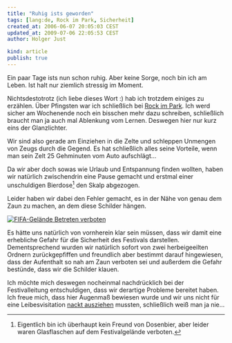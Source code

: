 ```yaml
---
title: "Ruhig ists geworden"
tags: [lang:de, Rock im Park, Sicherheit]
created_at: 2006-06-07 20:05:03 CEST
updated_at: 2009-07-06 22:05:53 CEST
author: Holger Just

kind: article
publish: true
---
```


Ein paar Tage ists nun schon ruhig. Aber keine Sorge, noch bin ich am Leben. Ist halt nur ziemlich stressig im Moment.

Nichtsdestotrotz (ich liebe dieses Wort :) hab ich trotzdem einiges zu erzählen. Über Pfingsten war ich schließlich bei [Rock im Park](http://www.rockimpark.de/). Ich werd sicher am Wochenende noch ein bisschen mehr dazu schreiben, schließlich braucht man ja auch mal Ablenkung vom Lernen. Deswegen hier nur kurz eins der Glanzlichter.

Wir sind also gerade am Einziehen in die Zelte und schleppen Unmengen von Zeugs durch die Gegend. Es hat schließlich alles seine Vorteile, wenn man sein Zelt 25 Gehminuten vom Auto aufschlägt...

Da wir aber doch sowas wie Urlaub und Entspannung finden wollten, haben wir natürlich zwischendrin eine Pause gemacht und erstmal einer unschuldigen Bierdose[^1] den Skalp abgezogen.

Leider haben wir dabei den Fehler gemacht, es in der Nähe von genau dem Zaun zu machen, an dem diese Schilder hängen.

<a href="http://www.flickr.com/photos/meine-erde/162487599/"><img src="http://static.flickr.com/54/162487599_f65cd05632.jpg" alt="FIFA-Gelände Betreten verboten" title="Schild am Zaun von Rock im Park" class="center"/></a>

Es hätte uns natürlich von vornherein klar sein müssen, dass wir damit eine erhebliche Gefahr für die Sicherheit des Festivals darstellen. Dementsprechend wurden wir natürlich sofort von zwei herbeigeeilten Ordnern zurückgepfiffen und freundlich aber bestimmt darauf hingewiesen, dass der Aufenthalt so nah am Zaun verboten sei und außerdem die Gefahr bestünde, dass wir die Schilder klauen.

Ich möchte mich deswegen nocheinmal nachdrücklich bei der Festivalleitung entschuldigen, dass wir derartige Probleme bereitet haben. Ich freue mich, dass hier Augenmaß bewiesen wurde und wir uns nicht für eine Leibesvisitation [nackt ausziehen](http://www.lawblog.de/index.php/archives/2006/06/06/die-welt-nackt-zu-gast-bei-freunden/) mussten, schließlich weiß man ja nie...

[^1]: Eigentlich bin ich überhaupt kein Freund von Dosenbier, aber leider waren Glasflaschen auf dem Festivalgelände verboten.